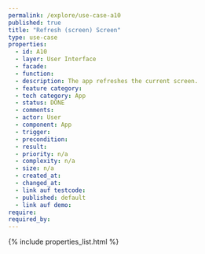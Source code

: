 ```yaml
---
permalink: /explore/use-case-a10
published: true
title: "Refresh (screen) Screen"
type: use-case
properties:
  - id: A10
  - layer: User Interface
  - facade:
  - function:
  - description: The app refreshes the current screen.
  - feature category:
  - tech category: App
  - status: DONE
  - comments:
  - actor: User
  - component: App
  - trigger:
  - precondition:
  - result:
  - priority: n/a
  - complexity: n/a
  - size: n/a
  - created_at:
  - changed_at:
  - link auf testcode:
  - published: default
  - link auf demo:
require:
required_by:
---
```


{% include properties_list.html %}
